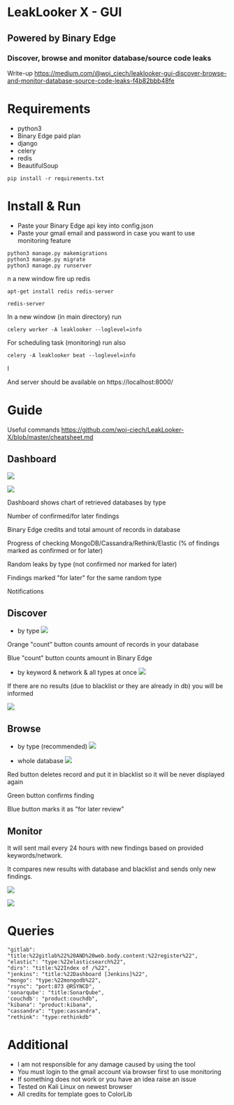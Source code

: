 # LeakLooker X - GUI
## Powered by Binary Edge

### Discover, browse and monitor database/source code leaks

Write-up https://medium.com/@woj_ciech/leaklooker-gui-discover-browse-and-monitor-database-source-code-leaks-f4b82bbb48fe

# Requirements
- python3
- Binary Edge paid plan
- django
- celery
- redis
- BeautifulSoup

~~~
pip install -r requirements.txt
~~~ 

# Install & Run
- Paste your Binary Edge api key into config.json
- Paste your gmail email and password in case you want to use monitoring feature
```
python3 manage.py makemigrations
python3 manage.py migrate
python3 manage.py runserver
```

n a new window fire up redis 

```apt-get install redis redis-server```

```redis-server```

In a new window (in main directory) run 

```celery worker -A leaklooker --loglevel=info```

For scheduling task (monitoring) run also 

```celery -A leaklooker beat --loglevel=info```

I

And server should be available on https://localhost:8000/

# Guide

Useful commands https://github.com/woj-ciech/LeakLooker-X/blob/master/cheatsheet.md

## Dashboard
![](https://i.imgur.com/IlVRBW1.jpg)

![](https://i.imgur.com/a4vuOZA.jpg)

Dashboard shows chart of retrieved databases by type

Number of confirmed/for later findings 

Binary Edge credits and total amount of records in database

Progress of checking MongoDB/Cassandra/Rethink/Elastic (% of findings marked as confirmed or for later)

Random leaks by type (not confirmed nor marked for later)

Findings marked "for later" for the same random type

Notifications

## Discover
- by type
![](https://i.imgur.com/8AMhN67.jpg)

Orange "count" button counts amount of records in your database

Blue "count" button counts amount in Binary Edge

- by keyword & network & all types at once
![](https://i.imgur.com/Hxnp7ZT.jpg)

If there are no results (due to blacklist or they are already in db) you will be informed

![](https://i.imgur.com/sTwXFCq.jpg)

## Browse
- by type (recommended)
![](https://i.imgur.com/959Qja5.jpg)

- whole database
![](https://i.imgur.com/93xseqb.jpg)

Red button deletes record and put it in blacklist so it will be never displayed again

Green button confirms finding

Blue button marks it as "for later review"

## Monitor

It will sent mail every 24 hours with new findings based on provided keywords/network.

It compares new results with database and blacklist and sends only new findings.

![](https://i.imgur.com/Ohws6rn.jpg)

![](https://i.imgur.com/lzzat3a.jpg)


# Queries
```
"gitlab": "title:%22gitlab%22%20AND%20web.body.content:%22register%22",
"elastic": "type:%22elasticsearch%22",
"dirs": "title:%22Index of /%22",
"jenkins": "title:%22Dashboard [Jenkins]%22",
"mongo": "type:%22mongodb%22",
"rsync": "port:873 @RSYNCD",
'sonarqube': "title:SonarQube",
'couchdb': "product:couchdb",
"kibana": "product:kibana",
"cassandra": "type:cassandra",
"rethink": "type:rethinkdb"
```

# Additional
- I am not responsible for any damage caused by using the tool
- You must login to the gmail account via browser first to use monitoring
- If something does not work or you have an idea raise an issue
- Tested on Kali Linux on newest browser
- All credits for template goes to ColorLib
